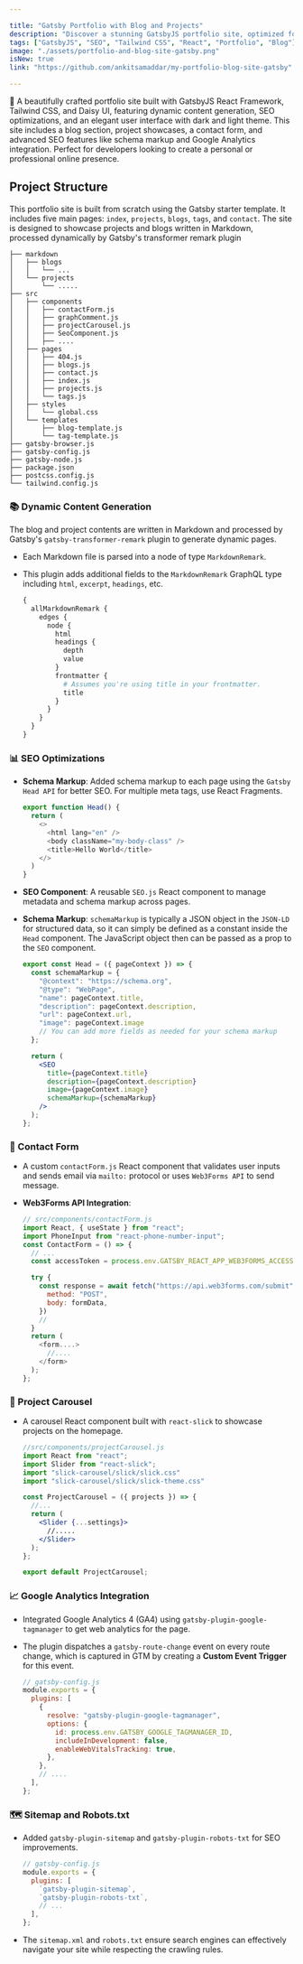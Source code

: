 ```yaml
---

title: "Gatsby Portfolio with Blog and Projects"
description: "Discover a stunning GatsbyJS portfolio site, optimized for SEO with Tailwind CSS and Daisy UI. Featuring dynamic content generation, a blog section, project showcases, and advanced SEO features like schema markup and Google Analytics integration. Perfect for developers seeking a professional online presence."
tags: ["GatsbyJS", "SEO", "Tailwind CSS", "React", "Portfolio", "Blog"]
image: "./assets/portfolio-and-blog-site-gatsby.png"
isNew: true
link: "https://github.com/ankitsamaddar/my-portfolio-blog-site-gatsby"

---
```


🚀 A beautifully crafted portfolio site built with GatsbyJS React Framework, Tailwind CSS, and Daisy UI, featuring dynamic content generation, SEO optimizations, and an elegant user interface with dark and light theme. This site includes a blog section, project showcases, a contact form, and advanced SEO features like schema markup and Google Analytics integration. Perfect for developers looking to create a personal or professional online presence.

## Project Structure

This portfolio site is built from scratch using the Gatsby starter template. It includes five main pages: `index`, `projects`, `blogs`, `tags`, and `contact`. The site is designed to showcase projects and blogs written in Markdown, processed dynamically by Gatsby's transformer remark plugin

```
├── markdown
│   ├── blogs
│   │   └── ...
│   └── projects
│       └── .....
├── src
│   ├── components
│   │   ├── contactForm.js
│   │   ├── graphComment.js
│   │   ├── projectCarousel.js
│   │   ├── SeoComponent.js
│   │   ├── ....
│   ├── pages
│   │   ├── 404.js
│   │   ├── blogs.js
│   │   ├── contact.js
│   │   ├── index.js
│   │   ├── projects.js
│   │   └── tags.js
│   ├── styles
│   │   └── global.css
│   └── templates
│       ├── blog-template.js
│       └── tag-template.js
├── gatsby-browser.js
├── gatsby-config.js
├── gatsby-node.js
├── package.json
├── postcss.config.js
└── tailwind.config.js
```

### 📚 Dynamic Content Generation

The blog and project contents are written in Markdown and processed by Gatsby's `gatsby-transformer-remark` plugin to generate dynamic pages.

- Each Markdown file is parsed into a node of type `MarkdownRemark`.

- This plugin adds additional fields to the `MarkdownRemark` GraphQL type including `html`, `excerpt`, `headings`, etc.

  ```graphql
  {
    allMarkdownRemark {
      edges {
        node {
          html
          headings {
            depth
            value
          }
          frontmatter {
            # Assumes you're using title in your frontmatter.
            title
          }
        }
      }
    }
  }
  ```

### 📊 SEO Optimizations

- **Schema Markup**: Added schema markup to each page using the `Gatsby Head API` for better SEO. For multiple meta tags, use React Fragments.

  ```javascript
  export function Head() {
    return (
      <>
        <html lang="en" />
        <body className="my-body-class" />
        <title>Hello World</title>
      </>
    )
  }
  ```

- **SEO Component**: A reusable `SEO.js` React component to manage metadata and schema markup across pages.

- **Schema Markup**:  `schemaMarkup`  is typically a JSON object in the `JSON-LD` for structured data, so it  can simply be defined as a constant inside the `Head` component. The JavaScript object then can be passed as a prop to the `SEO` component.

  ```jsx
  export const Head = ({ pageContext }) => {
    const schemaMarkup = {
      "@context": "https://schema.org",
      "@type": "WebPage",
      "name": pageContext.title,
      "description": pageContext.description,
      "url": pageContext.url,
      "image": pageContext.image
      // You can add more fields as needed for your schema markup
    };

    return (
      <SEO
        title={pageContext.title}
        description={pageContext.description}
        image={pageContext.image}
        schemaMarkup={schemaMarkup}
      />
    );
  };
  ```

### 📩 Contact Form

- A custom `contactForm.js` React component that validates user inputs and sends email via `mailto:` protocol or uses `Web3Forms API` to send message.

- **Web3Forms API Integration**:

  ```jsx
  // src/components/contactForm.js
  import React, { useState } from "react";
  import PhoneInput from "react-phone-number-input";
  const ContactForm = () => {
    // ...
    const accessToken = process.env.GATSBY_REACT_APP_WEB3FORMS_ACCESS_TOKEN // Web3Forms access token

    try {
      const response = await fetch("https://api.web3forms.com/submit", {
        method: "POST",
        body: formData,
      })
      //
    }
    return (
      <form....>
        //....
      </form>
    );
  };
  ```

### 🎠 Project Carousel

- A carousel React component built with `react-slick` to showcase projects on the homepage.

  ```jsx
  //src/components/projectCarousel.js
  import React from "react";
  import Slider from "react-slick";
  import "slick-carousel/slick/slick.css"
  import "slick-carousel/slick/slick-theme.css"

  const ProjectCarousel = ({ projects }) => {
    //...
    return (
      <Slider {...settings}>
        //.....
      </Slider>
    );
  };

  export default ProjectCarousel;
  ```

### 📈 Google Analytics Integration

- Integrated Google Analytics 4 (GA4) using `gatsby-plugin-google-tagmanager` to get web analytics for the page.

- The plugin dispatches a `gatsby-route-change` event on every route change, which is captured in GTM by creating a **Custom Event Trigger** for this event.

  ```javascript
  // gatsby-config.js
  module.exports = {
    plugins: [
      {
        resolve: "gatsby-plugin-google-tagmanager",
        options: {
          id: process.env.GATSBY_GOOGLE_TAGMANAGER_ID,
          includeInDevelopment: false,
          enableWebVitalsTracking: true,
        },
      },
      // ....
    ],
  };
  ```

### 🗺️ Sitemap and Robots.txt

- Added `gatsby-plugin-sitemap` and `gatsby-plugin-robots-txt` for SEO improvements.

  ```javascript
  // gatsby-config.js
  module.exports = {
    plugins: [
      `gatsby-plugin-sitemap`,
      `gatsby-plugin-robots-txt`,
      // ...
    ],
  };
  ```

-  The `sitemap.xml` and `robots.txt` ensure search engines can effectively navigate your site while respecting the crawling rules.
